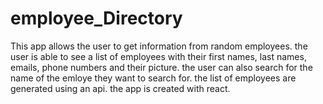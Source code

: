 # employee_Directory

This app allows the user to get information from random employees. the user is able to see a list of employees with their first names, last names, emails, phone numbers and their picture. the user can also search for the name of the emloye they want to search for. the list of employees are generated using an api. the app is created with react.
